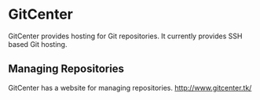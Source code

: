 # GitCenter
GitCenter provides hosting for Git repositories. It currently provides SSH based Git hosting.

## Managing Repositories
GitCenter has a website for managing repositories. http://www.gitcenter.tk/
